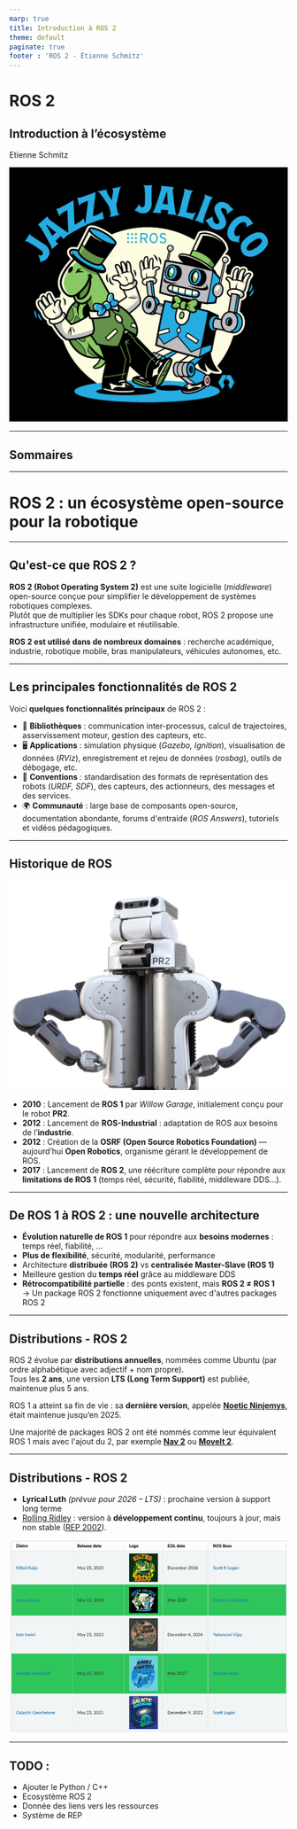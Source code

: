 ```yaml
---
marp: true
title: Introduction à ROS 2
theme: default
paginate: true
footer : 'ROS 2 - Étienne Schmitz'
---
```



<style>
    footer {
        text-align: right;
        margin-right : 50px;
    }
    

</style>

<!-- _class: lead -->
<!-- _paginate: false -->
<!-- _footer: "" -->
 

# ROS 2  

## Introduction à l’écosystème

Etienne Schmitz

![bg right fit](./images/introduction/jazzy_logo.png)

---

## Sommaires



---

<!-- # Objectifs

- Comprendre les principes fondamentaux de ROS 2
- Explorer les composants de l’écosystème ROS
- Identifier les cas d’usage et les limitations
- Préparer son environnement de développement

--- -->

<!-- _class: lead -->

# ROS 2 : un écosystème open-source pour la robotique

---
## Qu'est-ce que ROS 2 ?

**ROS 2 (Robot Operating System 2)** est une suite logicielle (*middleware*) open-source conçue pour simplifier le développement de systèmes robotiques complexes.  
Plutôt que de multiplier les SDKs pour chaque robot, ROS 2 propose une infrastructure unifiée, modulaire et réutilisable.

**ROS 2 est utilisé dans de nombreux domaines** : recherche académique, industrie, robotique mobile, bras manipulateurs, véhicules autonomes, etc.

--- 

## Les principales fonctionnalités de ROS 2

Voici **quelques fonctionnalités principaux** de ROS 2 :

- 🧰 **Bibliothèques** : communication inter-processus, calcul de trajectoires, asservissement moteur, gestion des capteurs, etc.  
- 🖥️ **Applications** : simulation physique (*Gazebo, Ignition*), visualisation de données (*RViz*), enregistrement et rejeu de données (*rosbag*), outils de débogage, etc.  
- 📐 **Conventions** : standardisation des formats de représentation des robots (*URDF, SDF*), des capteurs, des actionneurs, des messages et des services.  
- 🌍 **Communauté** : large base de composants open-source, documentation abondante, forums d'entraide (*ROS Answers*), tutoriels et vidéos pédagogiques.

---
## Historique de ROS

![bg right:33% 95%](./images/introduction/pr2_robot.jpg)

- **2010** : Lancement de **ROS 1** par *Willow Garage*, initialement conçu pour le robot **PR2**.  
- **2012** : Lancement de **ROS-Industrial** : adaptation de ROS aux besoins de l’**industrie**.
- **2012** : Création de la **OSRF (Open Source Robotics Foundation)** — aujourd’hui **Open Robotics**, organisme gérant le développement de ROS.
- **2017** : Lancement de **ROS 2**, une réécriture complète pour répondre aux **limitations de ROS 1** (temps réel, sécurité, fiabilité, middleware DDS...).


---

## De ROS 1 à ROS 2 : une nouvelle architecture

- **Évolution naturelle de ROS 1** pour répondre aux **besoins modernes** : temps réel, fiabilité, ...
- **Plus de flexibilité**, sécurité, modularité, performance  
- Architecture **distribuée (ROS 2)** vs **centralisée Master-Slave (ROS 1)**  
- Meilleure gestion du **temps réel** grâce au middleware DDS  
- **Rétrocompatibilité partielle** : des ponts existent, mais **ROS 2 ≠ ROS 1**  
  → Un package ROS 2 fonctionne uniquement avec d'autres packages ROS 2

---

## Distributions - ROS 2

ROS 2 évolue par **distributions annuelles**, nommées comme Ubuntu (par ordre alphabétique avec adjectif + nom propre).  
Tous les **2 ans**, une version **LTS (Long Term Support)** est publiée, maintenue plus 5 ans.

ROS 1 a atteint sa fin de vie : sa **dernière version**, appelée [**Noetic Ninjemys**](https://wiki.ros.org/noetic), était maintenue jusqu’en 2025.  

Une majorité de packages ROS 2 ont été nommés comme leur équivalent ROS 1 mais avec l'ajout du 2, par exemple [**Nav 2**](https://nav2.org) ou [**MoveIt 2**](https://moveit.ai).

--- 

## Distributions - ROS 2

- **Lyrical Luth** *(prévue pour 2026 – LTS)* : prochaine version à support long terme  
- [Rolling Ridley](https://docs.ros.org/en/rolling/Releases/Release-Rolling-Ridley.html) : version à **développement continu**, toujours à jour, mais non stable ([REP 2002](https://www.ros.org/reps/rep-2002.html)).

![bg left:50% 95%](./images/introduction/distribution.png)

---

## TODO :

- Ajouter le Python / C++
- Ecosystème ROS 2
- Donnée des liens vers les ressources
- Système de REP